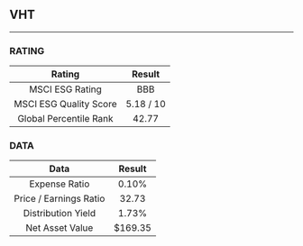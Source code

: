 ## VHT
----
### RATING

|Rating|Result|
|:----:|:---:|
|MSCI ESG Rating|BBB|
|MSCI ESG Quality Score|5.18 / 10|
|Global Percentile Rank|42.77|

### DATA

|Data|Result|
|:----:|:---:|
|Expense Ratio|0.10%|
|Price / Earnings Ratio|32.73|
|Distribution Yield|1.73%|
|Net Asset Value|$169.35|

